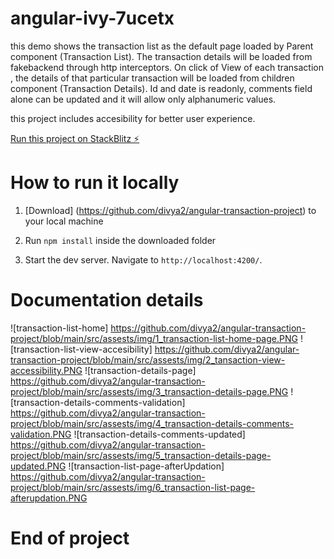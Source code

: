 # angular-ivy-7ucetx

this demo shows the transaction list as the default page loaded by Parent component (Transaction List). The transaction details will be loaded from fakebackend through http interceptors. On click of View of each transaction , the details of that particular transaction will be loaded from children component (Transaction Details). Id and date is readonly, comments field alone can be updated and it will allow only alphanumeric values.

this project includes accesibility for better user experience.

[Run this project on StackBlitz ⚡️](https://stackblitz.com/edit/angular-ivy-7ucetx)

# How to run it locally

1. [Download] (https://github.com/divya2/angular-transaction-project) to your local machine

2. Run `npm install` inside the downloaded folder

3. Start the dev server. Navigate to `http://localhost:4200/`.

# Documentation details

![transaction-list-home] https://github.com/divya2/angular-transaction-project/blob/main/src/assests/img/1_transaction-list-home-page.PNG
![transaction-list-view-accesibility] https://github.com/divya2/angular-transaction-project/blob/main/src/assests/img/2_tansaction-view-accessibility.PNG
![transaction-details-page] https://github.com/divya2/angular-transaction-project/blob/main/src/assests/img/3_transaction-details-page.PNG
![transaction-details-comments-validation] https://github.com/divya2/angular-transaction-project/blob/main/src/assests/img/4_transaction-details-comments-validation.PNG
![transaction-details-comments-updated] https://github.com/divya2/angular-transaction-project/blob/main/src/assests/img/5_transaction-details-page-updated.PNG
![transaction-list-page-afterUpdation] https://github.com/divya2/angular-transaction-project/blob/main/src/assests/img/6_transaction-list-page-afterupdation.PNG

# End of project
